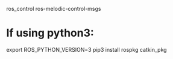 ros_control
ros-melodic-control-msgs

# If using python3:
export ROS_PYTHON_VERSION=3
pip3 install rospkg catkin_pkg